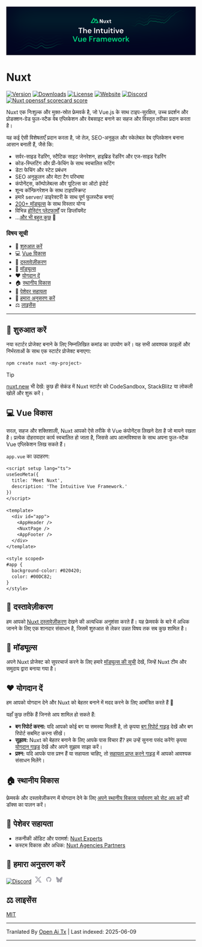 [![Nuxt banner](https://raw.githubusercontent.com/nuxt/nuxt/main/.github/assets/banner.svg)](https://nuxt.com)

# Nuxt

<p>
  <a href="https://www.npmjs.com/package/nuxt"><img src="https://img.shields.io/npm/v/nuxt.svg?style=flat&colorA=18181B&colorB=28CF8D" alt="Version"></a>
  <a href="https://www.npmjs.com/package/nuxt"><img src="https://img.shields.io/npm/dm/nuxt.svg?style=flat&colorA=18181B&colorB=28CF8D" alt="Downloads"></a>
  <a href="https://github.com/nuxt/nuxt/tree/main/LICENSE"><img src="https://img.shields.io/github/license/nuxt/nuxt.svg?style=flat&colorA=18181B&colorB=28CF8D" alt="License"></a>
  <a href="https://nuxt.com"><img src="https://img.shields.io/badge/Nuxt%20Docs-18181B?logo=nuxt" alt="Website"></a>
  <a href="https://chat.nuxt.dev"><img src="https://img.shields.io/badge/Nuxt%20Discord-18181B?logo=discord" alt="Discord"></a>
  <a href="https://securityscorecards.dev/"><img src="https://api.securityscorecards.dev/projects/github.com/nuxt/nuxt/badge" alt="Nuxt openssf scorecard score"></a>
</p>

Nuxt एक निःशुल्क और मुक्त-स्रोत फ्रेमवर्क है, जो Vue.js के साथ टाइप-सुरक्षित, उच्च प्रदर्शन और प्रोडक्शन-ग्रेड फुल-स्टैक वेब एप्लिकेशन और वेबसाइट बनाने का सहज और विस्तृत तरीका प्रदान करता है।

यह कई ऐसी विशेषताएँ प्रदान करता है, जो तेज़, SEO-अनुकूल और स्केलेबल वेब एप्लिकेशन बनाना आसान बनाती हैं, जैसे कि:
- सर्वर-साइड रेंडरिंग, स्टैटिक साइट जेनरेशन, हाइब्रिड रेंडरिंग और एज-साइड रेंडरिंग
- कोड-स्प्लिटिंग और प्री-फेचिंग के साथ स्वचालित रूटिंग
- डेटा फेचिंग और स्टेट प्रबंधन
- SEO अनुकूलन और मेटा टैग परिभाषा
- कंपोनेंट्स, कॉम्पोज़ेबल्स और यूटिल्स का ऑटो इंपोर्ट
- शून्य कॉन्फ़िगरेशन के साथ टाइपस्क्रिप्ट
- हमारे server/ डाइरेक्टरी के साथ पूर्ण फुलस्टैक बनाएं
- [200+ मॉड्यूल्स](https://nuxt.com/modules) के साथ विस्तार योग्य
- विभिन्न [होस्टिंग प्लेटफार्मों](https://nuxt.com/deploy) पर डिप्लॉयमेंट
- ...[और भी बहुत कुछ](https://nuxt.com) 🚀

### विषय सूची

- 🚀 [शुरुआत करें](#getting-started)
- 💻 [Vue विकास](#vue-development)
- 📖 [दस्तावेज़ीकरण](#documentation)
- 🧩 [मॉड्यूल्स](#modules)
- ❤️  [योगदान दें](#contribute)
- 🏠 [स्थानीय विकास](#local-development)
- 🛟 [पेशेवर सहायता](#professional-support)
- 🔗 [हमारा अनुसरण करें](#follow-us)
- ⚖️ [लाइसेंस](#license)

---

## <a name="getting-started">🚀 शुरुआत करें</a>

नया स्टार्टर प्रोजेक्ट बनाने के लिए निम्नलिखित कमांड का उपयोग करें। यह सभी आवश्यक फ़ाइलों और निर्भरताओं के साथ एक स्टार्टर प्रोजेक्ट बनाएगा:

```bash
npm create nuxt <my-project>
```

> [!TIP]
> [nuxt.new](https://nuxt.new) भी देखें: कुछ ही सेकंड में Nuxt स्टार्टर को CodeSandbox, StackBlitz या लोकली खोलें और शुरू करें।

## <a name="vue-development">💻 Vue विकास</a>

सरल, सहज और शक्तिशाली, Nuxt आपको ऐसे तरीके से Vue कंपोनेंट्स लिखने देता है जो मायने रखता है। प्रत्येक दोहरावदार कार्य स्वचालित हो जाता है, जिससे आप आत्मविश्वास के साथ अपना फुल-स्टैक Vue एप्लिकेशन लिख सकते हैं।

`app.vue` का उदाहरण:

```vue
<script setup lang="ts">
useSeoMeta({
  title: 'Meet Nuxt',
  description: 'The Intuitive Vue Framework.'
})
</script>

<template>
  <div id="app">
    <AppHeader />
    <NuxtPage />
    <AppFooter />
  </div>
</template>

<style scoped>
#app {
  background-color: #020420;
  color: #00DC82;
}
</style>
```

## <a name="documentation">📖 दस्तावेज़ीकरण</a>

हम आपको [Nuxt दस्तावेज़ीकरण](https://nuxt.com/docs) देखने की अत्यधिक अनुशंसा करते हैं। यह फ्रेमवर्क के बारे में अधिक जानने के लिए एक शानदार संसाधन है, जिसमें शुरुआत से लेकर उन्नत विषय तक सब कुछ शामिल है।

## <a name="modules">🧩 मॉड्यूल्स</a>

अपने Nuxt प्रोजेक्ट को सुपरचार्ज करने के लिए हमारे [मॉड्यूल्स की सूची](https://nuxt.com/modules) देखें, जिन्हें Nuxt टीम और समुदाय द्वारा बनाया गया है।

## <a name="contribute">❤️ योगदान दें</a>

हम आपको योगदान देने और Nuxt को बेहतर बनाने में मदद करने के लिए आमंत्रित करते हैं 💚

यहाँ कुछ तरीके हैं जिनसे आप शामिल हो सकते हैं:
- **बग रिपोर्ट करना:** यदि आपको कोई बग या समस्या मिलती है, तो कृपया [बग रिपोर्ट गाइड](https://nuxt.com/docs/community/reporting-bugs) देखें और बग रिपोर्ट सबमिट करना सीखें।
- **सुझाव:** Nuxt को बेहतर बनाने के लिए आपके पास विचार हैं? हम उन्हें सुनना पसंद करेंगे! कृपया [योगदान गाइड](https://nuxt.com/docs/community/contribution) देखें और अपने सुझाव साझा करें।
- **प्रश्न:** यदि आपके पास प्रश्न हैं या सहायता चाहिए, तो [सहायता प्राप्त करने गाइड](https://nuxt.com/docs/community/getting-help) में आपको आवश्यक संसाधन मिलेंगे।

## <a name="local-development">🏠 स्थानीय विकास</a>

फ्रेमवर्क और दस्तावेज़ीकरण में योगदान देने के लिए [अपने स्थानीय विकास पर्यावरण को सेट अप करें](https://nuxt.com/docs/community/framework-contribution#setup) की डॉक्स का पालन करें।

## <a name="professional-support">🛟 पेशेवर सहायता</a>

- तकनीकी ऑडिट और परामर्श: [Nuxt Experts](https://nuxt.com/enterprise/support)
- कस्टम विकास और अधिक: [Nuxt Agencies Partners](https://nuxt.com/enterprise/agencies)

## <a name="follow-us">🔗 हमारा अनुसरण करें</a>

<p valign="center">
  <a href="https://go.nuxt.com/discord"><img width="20px" src="https://raw.githubusercontent.com/nuxt/nuxt/main/.github/assets/discord.svg" alt="Discord"></a>&nbsp;&nbsp;<a href="https://go.nuxt.com/x"><img width="20px" src="https://raw.githubusercontent.com/nuxt/nuxt/main/.github/assets/twitter.svg" alt="Twitter"></a>&nbsp;&nbsp;<a href="https://go.nuxt.com/github"><img width="20px" src="https://raw.githubusercontent.com/nuxt/nuxt/main/.github/assets/github.svg" alt="GitHub"></a>&nbsp;&nbsp;<a href="https://go.nuxt.com/bluesky"><img width="20px" src="https://raw.githubusercontent.com/nuxt/nuxt/main/.github/assets/bluesky.svg" alt="Bluesky"></a>
</p>

## <a name="license">⚖️ लाइसेंस</a>

[MIT](https://github.com/nuxt/nuxt/tree/main/LICENSE)



---


Tranlated By [Open Ai Tx](https://github.com/OpenAiTx/OpenAiTx) | Last indexed: 2025-06-09


---